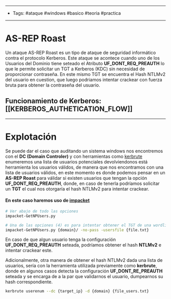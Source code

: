 ------
- Tags: #ataque #windows #basico #teoria #practica 
-----
# AS-REP Roast 

Un ataque AS-REP Roast es un tipo de ataque de seguridad informático contra el protocolo Kerberos. Este ataque se acontece cuando uno de los Usuarios del Dominio tiene seteado el Atributo **UF_DONT_REQ_PREAUTH** lo que le permite solicitar un TGT a Kerberos (KDC) sin necesidad de proporcionar contraseña. En este mismo TGT se encuentra el Hash NTLMv2 del usuario en cuestion, que luego podriamos intentar crackear con fuerza bruta para obtener la contraseña del usuario.

## Funcionamiento de Kerberos: [[KERBEROS_AUTHETICATION_FLOW]]

------------
# Explotación 

Se puede dar el caso que auditando un sistema windows nos encontremos con el **DC (Domain Controler)** y con herramientas como [kerbrute](https://github.com/ropnop/kerbrute) enumeremos una lista de usuarios potenciales devolviendonos está herramienta los usuarios válidos, de manera que nos encontramos con una lista de usuarios válidos, en este momento es donde podemos pensar en un **AS-REP Roast** para válidar si existen usuarios que tengan la opción **UF_DONT_REQ_PREAUTH**, donde, en caso de tenerla podríamos solicitar un **TGT** el cual nos otorgaría el hash NTLMv2 para intentar crackear. 

#### En este caso haremos uso de [impacket](https://github.com/fortra/impacket) 

```bash
# Ver abajo de todo las opciones 
impacket-GetNPUsers.py 

# Una de las opciones (4) es para intentar obtener el TGT de una wordlist de usuarios
impacket-GetNPUsers.py {domain}/ -no-pass -usersfile {file.txt}
```

En caso de que algun usuario tenga la configuración **UF_DONT_REQ_PREAUTH** seteada, podríamos obtener el hash **NTLMv2** e intentar crackear este. 

Adicionalmente, otra manera de obtener el hash NTLMv2 dada una lista de usuarios, sería con la herramienta utilizada previamente como **kerbrute**, donde en algunos casos detecta la configuración **UF_DONT_RE_PREAUTH** seteada y se encarga de a la par que validarnos el usuario, dumpearnos su hash correspondiente. 

```bash
kerbrute userenum --dc {target_ip} -d {domain} {file_users.txt}
```

